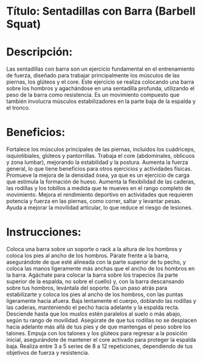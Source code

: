 # Título: Sentadillas con Barra (Barbell Squat)

# Descripción:
Las sentadillas con barra son un ejercicio fundamental en el entrenamiento de fuerza, diseñado para trabajar principalmente los músculos de las piernas, los glúteos y el core. Este ejercicio se realiza colocando una barra sobre los hombros y agachándose en una sentadilla profunda, utilizando el peso de la barra como resistencia. Es un movimiento compuesto que también involucra músculos estabilizadores en la parte baja de la espalda y el tronco.

# Beneficios:

Fortalece los músculos principales de las piernas, incluidos los cuádriceps, isquiotibiales, glúteos y pantorrillas.
Trabaja el core (abdominales, oblicuos y zona lumbar), mejorando la estabilidad y la postura.
Aumenta la fuerza general, lo que tiene beneficios para otros ejercicios y actividades físicas.
Promueve la mejora de la densidad ósea, ya que es un ejercicio de carga que estimula la formación de hueso.
Aumenta la flexibilidad de las caderas, las rodillas y los tobillos a medida que te mueves en el rango completo de movimiento.
Mejora el rendimiento deportivo en actividades que requieren potencia y fuerza en las piernas, como correr, saltar y levantar pesas.
Ayuda a mejorar la movilidad articular, lo que reduce el riesgo de lesiones.


# Instrucciones:

Coloca una barra sobre un soporte o rack a la altura de los hombros y coloca los pies al ancho de los hombros.
Párate frente a la barra, asegurándote de que esté alineada con la parte superior de tu pecho, y coloca las manos ligeramente más anchas que el ancho de los hombros en la barra.
Agáchate para colocar la barra sobre los trapecios (la parte superior de la espalda, no sobre el cuello) y, con la barra descansando sobre tus hombros, levántala del soporte.
Da un paso atrás para estabilizarte y coloca los pies al ancho de los hombros, con las puntas ligeramente hacia afuera.
Baja lentamente el cuerpo, doblando las rodillas y las caderas, manteniendo el pecho hacia adelante y la espalda recta. Desciende hasta que los muslos estén paralelos al suelo o más abajo, según tu rango de movilidad.
Asegúrate de que tus rodillas no se desplacen hacia adelante más allá de tus pies y de que mantengas el peso sobre los talones.
Empuja con los talones y los glúteos para regresar a la posición inicial, asegurándote de mantener el core activado para proteger la espalda baja.
Realiza entre 3 a 5 series de 8 a 12 repeticiones, dependiendo de tus objetivos de fuerza y resistencia.